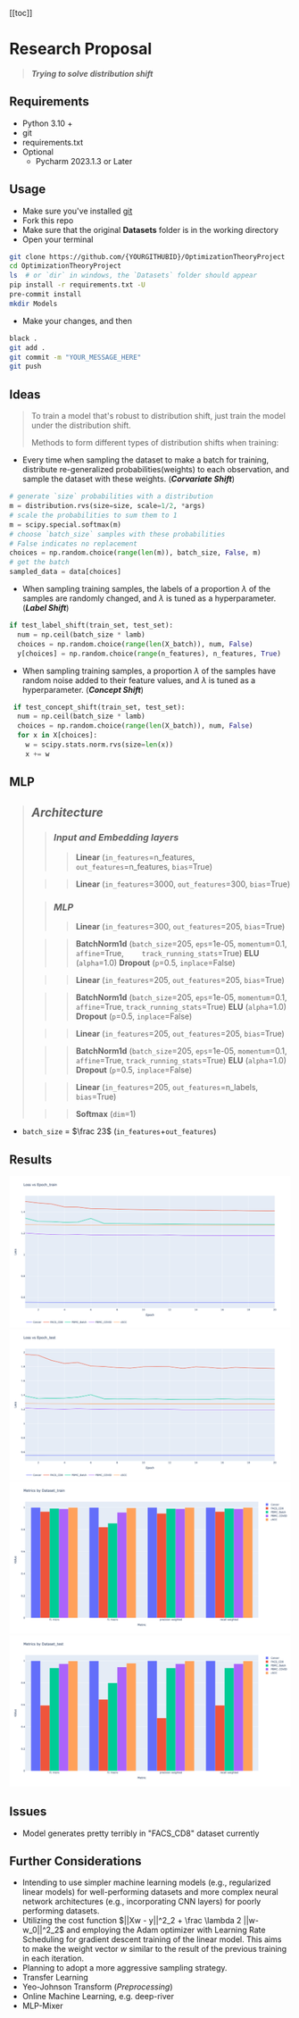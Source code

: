 [[toc]]

# **Research Proposal** 

>**_Trying to solve distribution shift_**
## Requirements
 - Python 3.10 +
 - git 
 - requirements.txt
 - Optional
   - Pycharm 2023.1.3 or Later 

## Usage
- Make sure you've installed [git](https://git-scm.com/downloads) 
- Fork this repo
- Make sure that the original **Datasets** folder is in the working directory
- Open your terminal

```bash
git clone https://github.com/{YOURGITHUBID}/OptimizationTheoryProject
cd OptimizationTheoryProject
ls  # or `dir` in windows, the `Datasets` folder should appear
pip install -r requirements.txt -U
pre-commit install
mkdir Models
```

- Make your changes, and then

```bash
black .
git add .
git commit -m "YOUR_MESSAGE_HERE"
git push 
```

## Ideas

> To train a model that's robust to distribution shift, just train the model under the distribution shift.
>
> Methods to form different types of distribution shifts when training:

+ Every time when sampling the dataset to make a batch for training, distribute re-generalized probabilities(weights) to each observation, and sample the dataset
  with these weights. (***Corvariate Shift***)

```python
# generate `size` probabilities with a distribution
m = distribution.rvs(size=size, scale=1/2, *args)  
# scale the probabilities to sum them to 1
m = scipy.special.softmax(m)
# choose `batch_size` samples with these probabilities
# False indicates no replacement
choices = np.random.choice(range(len(m)), batch_size, False, m)  
# get the batch
sampled_data = data[choices]
```

- When sampling training samples, the labels of a proportion $\lambda$ of the samples are randomly changed, and $\lambda$ is tuned as a hyperparameter. (***Label Shift***)

```python
if test_label_shift(train_set, test_set):
  num = np.ceil(batch_size * lamb)
  choices = np.random.choice(range(len(X_batch)), num, False)
  y[choices] = np.random.choice(range(n_features), n_features, True)
```

- When sampling training samples, a proportion $\lambda$ of the samples have random noise added to their feature values, and $\lambda$ is tuned as a hyperparameter. (***Concept Shift***)

```python
 if test_concept_shift(train_set, test_set): 
  num = np.ceil(batch_size * lamb)
  choices = np.random.choice(range(len(X_batch)), num, False)
  for x in X[choices]:
    w = scipy.stats.norm.rvs(size=len(x))
    x += w
```



## MLP

>## *Architecture*
>
>>### ***Input and Embedding layers***
>>
>>>**Linear** (`in_features`=n_features, `out_features`=n_features, `bias`=True)  
>
>>>**Linear** (`in_features`=3000, `out_features`=300, `bias`=True)   
>
>>### ***MLP***
>>
>>>**Linear** (`in_features`=300, `out_features`=205, `bias`=True) 
>
>>>**BatchNorm1d** (`batch_size`=205, `eps`=1e-05, `momentum`=0.1, `affine`=True, 		`    track_running_stats`=True) 
>>>**ELU** (`alpha`=1.0) 
>>>**Dropout** (`p`=0.5, `inplace`=False) 
>
>>>**Linear** (`in_features`=205, `out_features`=205, `bias`=True) 
>
>>>**BatchNorm1d** (`batch_size`=205, `eps`=1e-05, `momentum`=0.1, `affine`=True, `track_running_stats`=True) 
>>>**ELU** (`alpha`=1.0) 
>>>**Dropout** (`p`=0.5, `inplace`=False) 
>
>>>**Linear** (`in_features`=205, `out_features`=205, `bias`=True) 
>
>>>**BatchNorm1d** (`batch_size`=205, `eps`=1e-05, `momentum`=0.1, `affine`=True, `track_running_stats`=True) 
>>>**ELU** (`alpha`=1.0) 
>>>**Dropout** (`p`=0.5, `inplace`=False) 
>
>>>**Linear** (`in_features`=205, `out_features`=n_labels, `bias`=True) 
>
>>>**Softmax** (`dim`=1)

- `batch_size` = $\frac 23$ (`in_features`+`out_features`)

## Results
<img src="loss_vs_epoch_train.png" alt="loss_vs_epoch_train" style="zoom:50%;" />

<img src="loss_vs_epoch_test.png" alt="loss_vs_epoch_test" style="zoom:50%;" />

<img src="metrics_by_dataset_train.png" alt="metrics_by_dataset_train" style="zoom:50%;" />

<img src="metrics_by_dataset_test.png" alt="metrics_by_dataset_test" style="zoom:50%;" />

## Issues
- Model generates pretty terribly in "FACS_CD8" dataset currently

## Further Considerations

+ Intending to use simpler machine learning models (e.g., regularized linear models) for well-performing datasets and more complex neural network architectures (e.g., incorporating CNN layers) for poorly performing datasets.
+ Utilizing the cost function $||Xw - y||^2_2 + \frac \lambda 2 ||w-w_0||^2_2$ and employing the Adam optimizer with Learning Rate Scheduling for gradient descent training of the linear model. This aims to make the weight vector $w$ similar to the result of the previous training in each iteration.
+ Planning to adopt a more aggressive sampling strategy.
+ Transfer Learning
+ Yeo-Johnson Transform (*Preprocessing*)
+ Online Machine Learning, e.g. deep-river
+ MLP-Mixer
